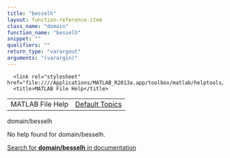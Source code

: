 ```yaml
---
title: "besselh"
layout: function-reference-item
class_name: "domain"
function_name: "besselh"
snippet: ""
qualifiers: ""
return_type: "varargout"
arguments: "(varargin)"
---
```


<html>
   <head>
      <meta http-equiv="Content-Type" content="text/html; charset=utf-8">
   
      <link rel="stylesheet" href="file:////Applications/MATLAB_R2013a.app/toolbox/matlab/helptools/private/helpwin.css">
      <title>MATLAB File Help</title>
   </head>
   <body>
      <!--Single-page help-->
      <table border="0" cellspacing="0" width="100%">
         <tr class="subheader">
            <td class="headertitle">MATLAB File Help</td>
            <td class="subheader-right"><a href="matlab:helpwin">Default Topics</a></td>
         </tr>
      </table>
      <div class="title">domain/besselh</div>
      <!--No help found-->
      <p>No help found for <span class="helptopic">domain/besselh</span>.
      </p>
      <p><a href="matlab:docsearch('domain/besselh')">
            Search for <b>domain/besselh</b> in documentation
            </a></p>
   </body>
</html>
